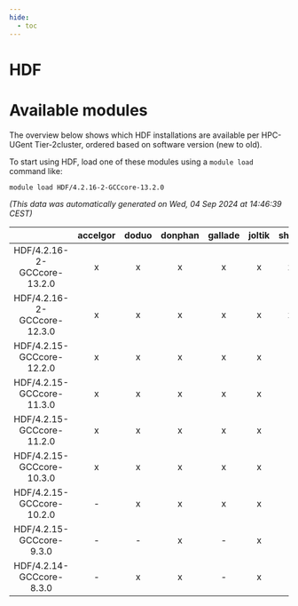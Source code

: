 ```yaml
---
hide:
  - toc
---
```


HDF
===

# Available modules


The overview below shows which HDF installations are available per HPC-UGent Tier-2cluster, ordered based on software version (new to old).

To start using HDF, load one of these modules using a `module load` command like:

```shell
module load HDF/4.2.16-2-GCCcore-13.2.0
```

*(This data was automatically generated on Wed, 04 Sep 2024 at 14:46:39 CEST)*  

| |accelgor|doduo|donphan|gallade|joltik|shinx|skitty|
| :---: | :---: | :---: | :---: | :---: | :---: | :---: | :---: |
|HDF/4.2.16-2-GCCcore-13.2.0|x|x|x|x|x|x|x|
|HDF/4.2.16-2-GCCcore-12.3.0|x|x|x|x|x|x|x|
|HDF/4.2.15-GCCcore-12.2.0|x|x|x|x|x|-|x|
|HDF/4.2.15-GCCcore-11.3.0|x|x|x|x|x|-|x|
|HDF/4.2.15-GCCcore-11.2.0|x|x|x|x|x|-|x|
|HDF/4.2.15-GCCcore-10.3.0|x|x|x|x|x|-|x|
|HDF/4.2.15-GCCcore-10.2.0|-|x|x|x|x|-|x|
|HDF/4.2.15-GCCcore-9.3.0|-|-|x|-|x|-|x|
|HDF/4.2.14-GCCcore-8.3.0|-|x|x|-|x|-|x|

